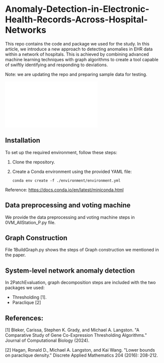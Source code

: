 # Anomaly-Detection-in-Electronic-Health-Records-Across-Hospital-Networks

This repo contains the code and package we used for the study. In this article, we introduce a new approach to detecting anomalies in EHR data within a network of hospitals. This is achieved by combining advanced machine learning techniques with graph algorithms to create a tool capable of swiftly identifying and responding to deviations.

Note: we are updating the repo and preparing sample data for testing.

![alt](img/Figure1.pdf)

## Installation

To set up the required environment, follow these steps:

1. Clone the repository.
2. Create a Conda environment using the provided YAML file:

   ```shell script
   conda env create -f ./environment/environment.yml
    ```

Reference: https://docs.conda.io/en/latest/miniconda.html

## Data preprocessing and voting machine

We provide the data preprocessing and voting machine steps in 0VM_AllStation_P.py file. 

## Graph Construction

File 1BuildGraph.py shows the steps of Graph construction we mentioned in the paper.

## System-level network anomaly detection

In 2PatchEvaluation, graph decomposition steps are included with the two packages we used:

* Thresholding [1].
* Paraclique [2]


## References:
[1] Bleker, Carissa, Stephen K. Grady, and Michael A. Langston. "A Comparative Study of Gene Co-Expression Thresholding Algorithms." Journal of Computational Biology (2024).

[2] Hagan, Ronald D., Michael A. Langston, and Kai Wang. "Lower bounds on paraclique density." Discrete Applied Mathematics 204 (2016): 208-212.
